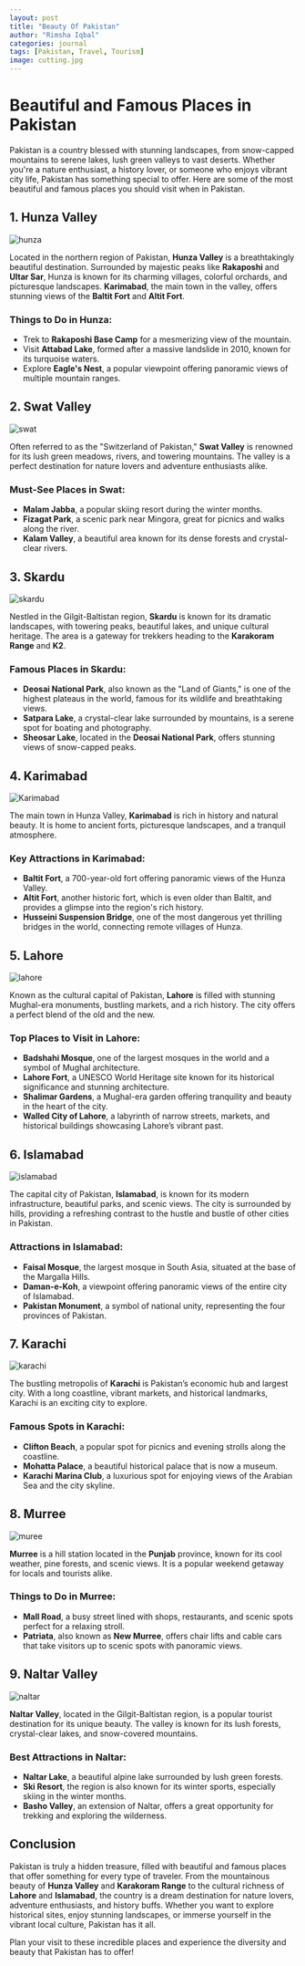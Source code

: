 ```yaml
---
layout: post
title: "Beauty Of Pakistan"
author: "Rimsha Iqbal"
categories: journal
tags: [Pakistan, Travel, Tourism]
image: cutting.jpg
---
```


# Beautiful and Famous Places in Pakistan

Pakistan is a country blessed with stunning landscapes, from snow-capped mountains to serene lakes, lush green valleys to vast deserts. Whether you're a nature enthusiast, a history lover, or someone who enjoys vibrant city life, Pakistan has something special to offer. Here are some of the most beautiful and famous places you should visit when in Pakistan.

## 1. **Hunza Valley**  

![hunza](../assets/img/truck-hunza.jpg)  

Located in the northern region of Pakistan, **Hunza Valley** is a breathtakingly beautiful destination. Surrounded by majestic peaks like **Rakaposhi** and **Ultar Sar**, Hunza is known for its charming villages, colorful orchards, and picturesque landscapes. **Karimabad**, the main town in the valley, offers stunning views of the **Baltit Fort** and **Altit Fort**.

### Things to Do in Hunza:
- Trek to **Rakaposhi Base Camp** for a mesmerizing view of the mountain.
- Visit **Attabad Lake**, formed after a massive landslide in 2010, known for its turquoise waters.
- Explore **Eagle's Nest**, a popular viewpoint offering panoramic views of multiple mountain ranges.

## 2. **Swat Valley**  

![swat](../assets/img/Swat-Valley.jpg)  

Often referred to as the "Switzerland of Pakistan," **Swat Valley** is renowned for its lush green meadows, rivers, and towering mountains. The valley is a perfect destination for nature lovers and adventure enthusiasts alike.

### Must-See Places in Swat:
- **Malam Jabba**, a popular skiing resort during the winter months.
- **Fizagat Park**, a scenic park near Mingora, great for picnics and walks along the river.
- **Kalam Valley**, a beautiful area known for its dense forests and crystal-clear rivers.

## 3. **Skardu**  

![skardu](../assets/img/skardu.jpg)

Nestled in the Gilgit-Baltistan region, **Skardu** is known for its dramatic landscapes, with towering peaks, beautiful lakes, and unique cultural heritage. The area is a gateway for trekkers heading to the **Karakoram Range** and **K2**.

### Famous Places in Skardu:
- **Deosai National Park**, also known as the "Land of Giants," is one of the highest plateaus in the world, famous for its wildlife and breathtaking views.
- **Satpara Lake**, a crystal-clear lake surrounded by mountains, is a serene spot for boating and photography.
- **Sheosar Lake**, located in the **Deosai National Park**, offers stunning views of snow-capped peaks.

## 4. **Karimabad**  

![Karimabad](../assets/img/karimabad.jpg)

The main town in Hunza Valley, **Karimabad** is rich in history and natural beauty. It is home to ancient forts, picturesque landscapes, and a tranquil atmosphere.

### Key Attractions in Karimabad:
- **Baltit Fort**, a 700-year-old fort offering panoramic views of the Hunza Valley.
- **Altit Fort**, another historic fort, which is even older than Baltit, and provides a glimpse into the region's rich history.
- **Husseini Suspension Bridge**, one of the most dangerous yet thrilling bridges in the world, connecting remote villages of Hunza.

## 5. **Lahore**  

![lahore](../assets/img/Lahore.jpg)

Known as the cultural capital of Pakistan, **Lahore** is filled with stunning Mughal-era monuments, bustling markets, and a rich history. The city offers a perfect blend of the old and the new.

### Top Places to Visit in Lahore:
- **Badshahi Mosque**, one of the largest mosques in the world and a symbol of Mughal architecture.
- **Lahore Fort**, a UNESCO World Heritage site known for its historical significance and stunning architecture.
- **Shalimar Gardens**, a Mughal-era garden offering tranquility and beauty in the heart of the city.
- **Walled City of Lahore**, a labyrinth of narrow streets, markets, and historical buildings showcasing Lahore’s vibrant past.

## 6. **Islamabad**  

![islamabad](../assets/img/islamabad.jpg)

The capital city of Pakistan, **Islamabad**, is known for its modern infrastructure, beautiful parks, and scenic views. The city is surrounded by hills, providing a refreshing contrast to the hustle and bustle of other cities in Pakistan.

### Attractions in Islamabad:
- **Faisal Mosque**, the largest mosque in South Asia, situated at the base of the Margalla Hills.
- **Daman-e-Koh**, a viewpoint offering panoramic views of the entire city of Islamabad.
- **Pakistan Monument**, a symbol of national unity, representing the four provinces of Pakistan.

## 7. **Karachi**  

![karachi](../assets/img/karachi.jpg)

The bustling metropolis of **Karachi** is Pakistan’s economic hub and largest city. With a long coastline, vibrant markets, and historical landmarks, Karachi is an exciting city to explore.

### Famous Spots in Karachi:
- **Clifton Beach**, a popular spot for picnics and evening strolls along the coastline.
- **Mohatta Palace**, a beautiful historical palace that is now a museum.
- **Karachi Marina Club**, a luxurious spot for enjoying views of the Arabian Sea and the city skyline.

## 8. **Murree**  

![muree](../assets/img/muree.jpg)

**Murree** is a hill station located in the **Punjab** province, known for its cool weather, pine forests, and scenic views. It is a popular weekend getaway for locals and tourists alike.

### Things to Do in Murree:
- **Mall Road**, a busy street lined with shops, restaurants, and scenic spots perfect for a relaxing stroll.
- **Patriata**, also known as **New Murree**, offers chair lifts and cable cars that take visitors up to scenic spots with panoramic views.

## 9. **Naltar Valley**  

![naltar](../assets/img/naltar-valley.jpeg)

**Naltar Valley**, located in the Gilgit-Baltistan region, is a popular tourist destination for its unique beauty. The valley is known for its lush forests, crystal-clear lakes, and snow-covered mountains.

### Best Attractions in Naltar:
- **Naltar Lake**, a beautiful alpine lake surrounded by lush green forests.
- **Ski Resort**, the region is also known for its winter sports, especially skiing in the winter months.
- **Basho Valley**, an extension of Naltar, offers a great opportunity for trekking and exploring the wilderness.

## Conclusion

Pakistan is truly a hidden treasure, filled with beautiful and famous places that offer something for every type of traveler. From the mountainous beauty of **Hunza Valley** and **Karakoram Range** to the cultural richness of **Lahore** and **Islamabad**, the country is a dream destination for nature lovers, adventure enthusiasts, and history buffs. Whether you want to explore historical sites, enjoy stunning landscapes, or immerse yourself in the vibrant local culture, Pakistan has it all. 

Plan your visit to these incredible places and experience the diversity and beauty that Pakistan has to offer!


